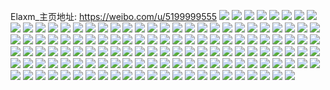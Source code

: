 Elaxm_主页地址: https://weibo.com/u/5199999555 
![](https://wx4.sinaimg.cn/mw2000/005FUFqzly1h9jy8x4d93j30j60q3dkf.jpg) 
![](https://wx4.sinaimg.cn/mw2000/005FUFqzly1h9h1zipi05j31ys2menpd.jpg) 
![](https://wx4.sinaimg.cn/mw2000/005FUFqzly1h9h1z9xnuij31nn27j4ks.jpg) 
![](https://wx4.sinaimg.cn/mw2000/005FUFqzly1h9h1z9f47hj31sm2e67uk.jpg) 
![](https://wx4.sinaimg.cn/mw2000/005FUFqzly1h9h1zi1vp0j32c03404qr.jpg) 
![](https://wx4.sinaimg.cn/mw2000/005FUFqzly1h9h1zbtiv2j32c0340e82.jpg) 
![](https://wx4.sinaimg.cn/mw2000/005FUFqzly1h9h1zau2bdj32c0340e82.jpg) 
![](https://wx4.sinaimg.cn/mw2000/005FUFqzly1h9f5pftr2jj323u35shdu.jpg) 
![](https://wx4.sinaimg.cn/mw2000/005FUFqzly1h9f5prdlmaj30rs15oaha.jpg) 
![](https://wx4.sinaimg.cn/mw2000/005FUFqzly1h9f5plzqlxj323u35se82.jpg) 
![](https://wx4.sinaimg.cn/mw2000/005FUFqzly1h9f5pkbaptj323u35s4qq.jpg) 
![](https://wx4.sinaimg.cn/mw2000/005FUFqzly1h9f5phc03ij323u35sqv6.jpg) 
![](https://wx4.sinaimg.cn/mw2000/005FUFqzly1h9f5pr0t61j323u35sqv6.jpg) 
![](https://wx4.sinaimg.cn/mw2000/005FUFqzly1h9f5pp3rh6j323u35s1ky.jpg) 
![](https://wx4.sinaimg.cn/mw2000/005FUFqzly1h9f5piqf8jj335s23ue82.jpg) 
![](https://wx4.sinaimg.cn/mw2000/005FUFqzly1h9f5pnn4ehj335s23unpe.jpg) 
![](https://wx4.sinaimg.cn/mw2000/005FUFqzly1h99cbq23jfj31sc2ds7wi.jpg) 
![](https://wx4.sinaimg.cn/mw2000/005FUFqzly1h99cbspv1nj32c0340npg.jpg) 
![](https://wx4.sinaimg.cn/mw2000/005FUFqzly1h99cbri9luj31ho1zkx6p.jpg) 
![](https://wx4.sinaimg.cn/mw2000/005FUFqzgy1h987hj6sn8j30u0140jym.jpg) 
![](https://wx4.sinaimg.cn/mw2000/005FUFqzgy1h987hkm5s1j30u0140gpz.jpg) 
![](https://wx4.sinaimg.cn/mw2000/005FUFqzgy1h987hm7pttj30u0140q9w.jpg) 
![](https://wx4.sinaimg.cn/mw2000/005FUFqzgy1h987hrgg61j30u0142qb9.jpg) 
![](https://wx4.sinaimg.cn/mw2000/005FUFqzgy1h987hndh7cj30u0140n0z.jpg) 
![](https://wx4.sinaimg.cn/mw2000/005FUFqzgy1h987hsn36tj30u0140qas.jpg) 
![](https://wx4.sinaimg.cn/mw2000/005FUFqzly1h94r3jf550j30u0140wq2.jpg) 
![](https://wx4.sinaimg.cn/mw2000/005FUFqzly1h94r4x689tj30u0140ahz.jpg) 
![](https://wx4.sinaimg.cn/mw2000/005FUFqzly1h94r3h4ulbj30u0140k13.jpg) 
![](https://wx4.sinaimg.cn/mw2000/005FUFqzly1h94r4wgzdpj30u0140462.jpg) 
![](https://wx4.sinaimg.cn/mw2000/005FUFqzly1h91goq40frj323u35s1l0.jpg) 
![](https://wx4.sinaimg.cn/mw2000/005FUFqzly1h91gppgbo4j323u35se84.jpg) 
![](https://wx4.sinaimg.cn/mw2000/005FUFqzly1h91gpi7js2j323u35s4qs.jpg) 
![](https://wx4.sinaimg.cn/mw2000/005FUFqzly1h91gol18bej323u35su10.jpg) 
![](https://wx4.sinaimg.cn/mw2000/005FUFqzly1h91gq1y2uoj323u35su0z.jpg) 
![](https://wx4.sinaimg.cn/mw2000/005FUFqzly1h91gpwhfk4j323u35s1l1.jpg) 
![](https://wx4.sinaimg.cn/mw2000/005FUFqzly1h8d3rc81qqj31ux2h8b29.jpg) 
![](https://wx4.sinaimg.cn/mw2000/005FUFqzly1h8d3rgxz4oj32c03407wh.jpg) 
![](https://wx4.sinaimg.cn/mw2000/005FUFqzly1h8d3r8j9yuj32c0340e81.jpg) 
![](https://wx4.sinaimg.cn/mw2000/005FUFqzly1h8d3rfn51bj32bz2bz7wh.jpg) 
![](https://wx4.sinaimg.cn/mw2000/005FUFqzly1h8d3rcscj9j32c03404qq.jpg) 
![](https://wx4.sinaimg.cn/mw2000/005FUFqzly1h8d3rgch1yj32bz2bz4qp.jpg) 
![](https://wx4.sinaimg.cn/mw2000/005FUFqzly1h8d3rb6seej32802yo4qr.jpg) 
![](https://wx4.sinaimg.cn/mw2000/005FUFqzly1h8d3rf0tfkj32c0340e83.jpg) 
![](https://wx4.sinaimg.cn/mw2000/005FUFqzly1h8d3rbp52tj324h2tznfb.jpg) 
![](https://wx4.sinaimg.cn/mw2000/005FUFqzly1h86w90ale8j32802yo4qw.jpg) 
![](https://wx4.sinaimg.cn/mw2000/005FUFqzly1h86w8tqz0cj32802yo4qr.jpg) 
![](https://wx4.sinaimg.cn/mw2000/005FUFqzly1h86w8x512kj32802yo4qw.jpg) 
![](https://wx4.sinaimg.cn/mw2000/005FUFqzly1h86w91m3ihj31ps2ae4qp.jpg) 
![](https://wx4.sinaimg.cn/mw2000/005FUFqzly1h7wyv99ixjj32c0340b29.jpg) 
![](https://wx4.sinaimg.cn/mw2000/005FUFqzly1h7wyva00xij32c0340npd.jpg) 
![](https://wx4.sinaimg.cn/mw2000/005FUFqzly1h7wyvbx7kxj32c03404qq.jpg) 
![](https://wx4.sinaimg.cn/mw2000/005FUFqzly1h7wyvb1fuoj32c0340npd.jpg) 
![](https://wx4.sinaimg.cn/mw2000/005FUFqzly1h7wyvdarktj32c0340kjo.jpg) 
![](https://wx4.sinaimg.cn/mw2000/005FUFqzly1h7se3jykc1j30u0140qa8.jpg) 
![](https://wx4.sinaimg.cn/mw2000/005FUFqzly1h7se5ut8dzj30u00u0jwt.jpg) 
![](https://wx4.sinaimg.cn/mw2000/005FUFqzly1h7se5to28hj30u0140wjh.jpg) 
![](https://wx4.sinaimg.cn/mw2000/005FUFqzly1h7se3l5sr4j30u013hai0.jpg) 
![](https://wx4.sinaimg.cn/mw2000/005FUFqzly1h7se5tyeb0j30u0140n1s.jpg) 
![](https://wx4.sinaimg.cn/mw2000/005FUFqzly1h7se5v3ajfj30u014e43z.jpg) 
![](https://wx4.sinaimg.cn/mw2000/005FUFqzly1h7se3n1rxvj30u0140dm1.jpg) 
![](https://wx4.sinaimg.cn/mw2000/005FUFqzly1h7se3mei1sj31400u045o.jpg) 
![](https://wx4.sinaimg.cn/mw2000/005FUFqzly1h7se3m5jm9j318z0u07fp.jpg) 
![](https://wx4.sinaimg.cn/mw2000/005FUFqzly1h7se5w6noij30u0140qho.jpg) 
![](https://wx4.sinaimg.cn/mw2000/005FUFqzly1h7pluvs3apj32c03404qr.jpg) 
![](https://wx4.sinaimg.cn/mw2000/005FUFqzly1h7pluwscraj32c03404qq.jpg) 
![](https://wx4.sinaimg.cn/mw2000/005FUFqzly1h7pluupjyzj32c03401kz.jpg) 
![](https://wx4.sinaimg.cn/mw2000/005FUFqzly1h7plvt9gu6j33402c0hdt.jpg) 
![](https://wx4.sinaimg.cn/mw2000/005FUFqzly1h7plv0s8hrj32c0340hdu.jpg) 
![](https://wx4.sinaimg.cn/mw2000/005FUFqzly1h7nnkqq05aj32c0340hdu.jpg) 
![](https://wx4.sinaimg.cn/mw2000/005FUFqzly1h7nnkvlkqhj32c0340npe.jpg) 
![](https://wx4.sinaimg.cn/mw2000/005FUFqzly1h7nnkrwfs6j32c0340npe.jpg) 
![](https://wx4.sinaimg.cn/mw2000/005FUFqzly1h7nnkult2rj32dc35s7wk.jpg) 
![](https://wx4.sinaimg.cn/mw2000/005FUFqzly1h7lbqs8bwrj31631kw195.jpg) 
![](https://wx4.sinaimg.cn/mw2000/005FUFqzly1h7lbqrr8nbj315r1kqat9.jpg) 
![](https://wx4.sinaimg.cn/mw2000/005FUFqzly1h7lbqsmdm7j315d1kwndg.jpg) 
![](https://wx4.sinaimg.cn/mw2000/005FUFqzly1h7lbqt3el0j314h1kwwth.jpg) 
![](https://wx4.sinaimg.cn/mw2000/005FUFqzly1h77dhfftp5j32c0340x6p.jpg) 
![](https://wx4.sinaimg.cn/mw2000/005FUFqzly1h77dhgci0xj32c0340x6p.jpg) 
![](https://wx4.sinaimg.cn/mw2000/005FUFqzly1h77dhdfzl0j32c0340qov.jpg) 
![](https://wx4.sinaimg.cn/mw2000/005FUFqzly1h77dhgydg0j32c03404hx.jpg) 
![](https://wx4.sinaimg.cn/mw2000/005FUFqzly1h77dhcqeyqj32c0340kjl.jpg) 
![](https://wx4.sinaimg.cn/mw2000/005FUFqzly1h77dheckyqj32c0340hdt.jpg) 
![](https://wx4.sinaimg.cn/mw2000/005FUFqzly1h71swerlukj32bu2zf7wh.jpg) 
![](https://wx4.sinaimg.cn/mw2000/005FUFqzly1h6zebnvb95j32c0340x6r.jpg) 
![](https://wx4.sinaimg.cn/mw2000/005FUFqzly1h6zebi08xuj32c0340e84.jpg) 
![](https://wx4.sinaimg.cn/mw2000/005FUFqzly1h6zebmjkljj32c03407wk.jpg) 
![](https://wx4.sinaimg.cn/mw2000/005FUFqzly1h6zebjy0ayj32c0340qv7.jpg) 
![](https://wx4.sinaimg.cn/mw2000/005FUFqzly1h6zebl1wjej32913017wj.jpg) 
![](https://wx4.sinaimg.cn/mw2000/005FUFqzly1h6zebp1f8gj32c0340npf.jpg) 
![](https://wx4.sinaimg.cn/mw2000/005FUFqzly1h6uh2mgczij328j2zdu0y.jpg) 
![](https://wx4.sinaimg.cn/mw2000/005FUFqzly1h6uh2p3vm2j31ld209b29.jpg) 
![](https://wx4.sinaimg.cn/mw2000/005FUFqzly1h6uh2pmusbj32c0340kjl.jpg) 
![](https://wx4.sinaimg.cn/mw2000/005FUFqzly1h6uh2ocrfrj32c03401l0.jpg) 
![](https://wx4.sinaimg.cn/mw2000/005FUFqzly1h6uh2qm66gj32c0340e83.jpg) 
![](https://wx4.sinaimg.cn/mw2000/005FUFqzgy1h6tg5twy4qj30u01407fx.jpg) 
![](https://wx4.sinaimg.cn/mw2000/005FUFqzgy1h6tg5sokpaj31910u0gyo.jpg) 
![](https://wx4.sinaimg.cn/mw2000/005FUFqzgy1h6tg5na1w7j30u0191q9d.jpg) 
![](https://wx4.sinaimg.cn/mw2000/005FUFqzgy1h6tg5p3ak6j30u0191tg2.jpg) 
![](https://wx4.sinaimg.cn/mw2000/005FUFqzgy1h6tg5llvkyj30u014047w.jpg) 
![](https://wx4.sinaimg.cn/mw2000/005FUFqzly1h5mqzeayvcj32c0340e81.jpg) 
![](https://wx4.sinaimg.cn/mw2000/005FUFqzly1h5mqzs7xzsj32c0340kjl.jpg) 
![](https://wx4.sinaimg.cn/mw2000/005FUFqzly1h5mqzcfzycj32c0340hdt.jpg) 
![](https://wx4.sinaimg.cn/mw2000/005FUFqzly1h5mqzl4o3cj32c0340u0y.jpg) 
![](https://wx4.sinaimg.cn/mw2000/005FUFqzly1h5mqzhwtlqj32c0340x6q.jpg) 
![](https://wx4.sinaimg.cn/mw2000/005FUFqzly1h5mqzqkl1jj32c0340e83.jpg) 
![](https://wx4.sinaimg.cn/mw2000/005FUFqzly1h5i3xya5gij32c0340b29.jpg) 
![](https://wx4.sinaimg.cn/mw2000/005FUFqzly1h5i3xxlb6ij32c0340b29.jpg) 
![](https://wx4.sinaimg.cn/mw2000/005FUFqzly1h5i3xzsjz2j32c0340b29.jpg) 
![](https://wx4.sinaimg.cn/mw2000/005FUFqzly1h5i3xz2dcrj32c0340e81.jpg) 
![](https://wx4.sinaimg.cn/mw2000/005FUFqzly1h5i3y3lgouj32802yo4qr.jpg) 
![](https://wx4.sinaimg.cn/mw2000/005FUFqzly1h5i3y0xr70j32c03404qr.jpg) 
![](https://wx4.sinaimg.cn/mw2000/005FUFqzly1h5i3y4k0t5j31o0280npd.jpg) 
![](https://wx4.sinaimg.cn/mw2000/005FUFqzly1h5i3xwvs51j32802yo7wj.jpg) 
![](https://wx4.sinaimg.cn/mw2000/005FUFqzly1h5i3yjoftnj31o0280npd.jpg) 
![](https://wx4.sinaimg.cn/mw2000/005FUFqzly1h5eniyt4vmj32c0340npe.jpg) 
![](https://wx4.sinaimg.cn/mw2000/005FUFqzly1h5enkheaw5j32af31y1jo.jpg) 
![](https://wx4.sinaimg.cn/mw2000/005FUFqzly1h5enj0hcjdj32c0340u0x.jpg) 
![](https://wx4.sinaimg.cn/mw2000/005FUFqzly1h5enj2ussmj32c0340u0x.jpg) 
![](https://wx4.sinaimg.cn/mw2000/005FUFqzly1h5enj4lelcj327g340npd.jpg) 
![](https://wx4.sinaimg.cn/mw2000/005FUFqzly1h5enisqnnsj32c0340u0x.jpg) 
![](https://wx4.sinaimg.cn/mw2000/005FUFqzly1h5enj6h1c1j320w2p6kjl.jpg) 
![](https://wx4.sinaimg.cn/mw2000/005FUFqzly1h5enj8q3wtj321a2ppqv5.jpg) 
![](https://wx4.sinaimg.cn/mw2000/005FUFqzly1h51hkss6klj32802yoqv6.jpg) 
![](https://wx4.sinaimg.cn/mw2000/005FUFqzly1h51hkqk6a9j32802yonpe.jpg) 
![](https://wx4.sinaimg.cn/mw2000/005FUFqzly1h51hpm4di3j32802x3x6q.jpg) 
![](https://wx4.sinaimg.cn/mw2000/005FUFqzly1h51hkplov3j32802yo4qr.jpg) 
![](https://wx4.sinaimg.cn/mw2000/005FUFqzly1h51hktv5boj32802yoe83.jpg) 
![](https://wx4.sinaimg.cn/mw2000/005FUFqzly1h51hkrpwkwj32802w6u0y.jpg) 
![](https://wx4.sinaimg.cn/mw2000/005FUFqzly1h4cnvxlbp2j329s312npd.jpg) 
![](https://wx4.sinaimg.cn/mw2000/005FUFqzly1h4cnvwh5i2j32ae31vnpd.jpg) 
![](https://wx4.sinaimg.cn/mw2000/005FUFqzly1h4cnvz988ej30vc15saqt.jpg) 
